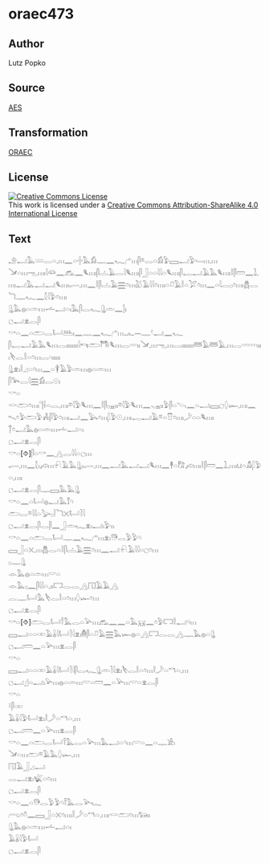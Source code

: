 # oraec473

## Author

Lutz Popko

## Source

[AES](https://github.com/simondschweitzer/aes)

## Transformation

[ORAEC](https://oraec.github.io/)

## License

<a rel="license" href="http://creativecommons.org/licenses/by-sa/4.0/"><img alt="Creative Commons License" style="border-width:0" src="https://i.creativecommons.org/l/by-sa/4.0/88x31.png" /></a><br />This work is licensed under a <a rel="license" href="http://creativecommons.org/licenses/by-sa/4.0/">Creative Commons Attribution-ShareAlike 4.0 International License</a>

## Text

𓄂𓂝𓅓𓄲𓂋𓏏𓈒𓏥𓈖𓏏𓏶𓅓𓀁𓊃𓈖𓆑𓂐𓏥𓋴𓎼𓂋𓏏𓀁𓅱𓈙𓂝𓅱𓄑𓏥𓈒𓏥<br>
𓍁𓏏𓏥𓁸𓈒𓏥𓏤𓇋𓆛𓈖𓃹𓈖𓆰𓏥𓏤𓋴𓐟𓄿𓂋𓇋𓆰𓏥𓏤𓋴𓃀𓏏𓏏𓇋𓇋𓏏𓆰𓏥𓏤𓋴𓉻𓂝𓄿𓅓𓆰𓏥𓏤𓎛𓋴𓏠𓈖𓍖𓈒𓏥𓏤𓂝𓅓𓂝𓂝𓆰𓏥𓏤𓂷𓈒𓏥𓈖𓎛𓋴𓐟𓄿𓈗𓏌𓏥𓅷𓄿𓇋𓇋𓏌𓏥𓏤𓏏𓍔𓄿𓎛𓏏𓅯𓏌𓏥𓈖𓏏𓇋𓂋𓊪𓏌𓏥𓏤𓆣𓂋𓆓𓊃𓆑𓈖𓇜𓇋𓅱𓏌𓏥𓏤<br>
𓊮𓅓𓐍𓏏𓏛𓏥𓌡𓂝𓏏𓏤𓅓𓋴𓂋𓆑𓊮𓏛𓈖𓂭𓏤<br>
𓐎𓂝𓁷𓂋𓋴<br>
𓎡𓏏𓈖𓏏𓂧𓂋𓂡𓅹𓏤𓈖𓊃𓈖𓆑𓂐𓏥𓂜𓋭𓊃𓍢𓂝𓈖𓆑<br>
𓋴𓉻𓂝𓄿𓅓𓆰𓏥𓂋𓏤𓏤𓏤𓏤𓏤𓏤𓏤𓏤𓇋𓄞𓂧𓇭𓆰𓏥𓂋𓎆𓎆𓎆𓏤𓏤𓍁𓈒𓏥𓁸𓈒𓏥𓂋𓏤𓏤𓏤𓏤𓏤𓏤𓏤𓏤𓆷𓄿𓆷𓄿𓈒𓏥𓂋𓎆𓎆𓎆𓎆𓎆𓎆𓏤𓏤𓏤𓏤𓌸𓂋𓎛𓏏𓏌𓏥𓂋𓎆𓏤𓏤𓏤𓏤𓏤𓏤<br>
𓊮𓁷𓏤𓎛𓈎𓏏𓏌𓏥𓈖𓏏𓇉𓄿𓅱𓏛𓏥𓐍𓏏𓏛𓏥<br>
𓋴𓅨𓂋𓇋𓈗𓀁𓂋𓇳𓏤<br>
𓎡𓏏<br>
𓎙𓂧𓏌𓏥𓏤𓊹𓌢𓏏𓂋𓈒𓏥𓏤𓎼𓇋𓅱𓆰𓏥𓈖𓎛𓋴𓊪𓈇𓏤𓏤𓎼𓇋𓅱𓆰𓏥𓈖𓈅𓈇𓏤𓏤𓅱𓋴𓏏𓌪𓈖𓏏𓂝𓈙𓐎𓆭𓆱𓈒𓏥𓏤𓈖𓍇𓏌𓅱𓂧𓅱𓀻𓏤𓋴𓅱𓏌𓏥𓏤𓂝𓈖𓅂𓏌𓏥𓆄𓅱𓇳𓈒𓏥𓏤𓉻𓂝𓄿𓎼𓏏𓎯𓏌𓏥𓏤𓌳𓏏𓏏𓆰𓏥𓏤<br>
𓐩𓏌𓂝𓅓𓐍𓏏𓏛𓏥𓌡𓂝𓏏𓏤<br>
𓐎𓂝𓁷𓂋𓋴<br>
𓎡𓏏[⯑]𓋴𓏏𓎡𓈖𓂻𓂋𓇋𓇋𓏏𓐎𓏥<br>
𓂷𓈒𓏥𓈖𓇜𓏤𓌽𓏥𓍯𓄿𓅓𓊮𓏤𓂷𓈒𓏥𓈖𓂝𓅓𓂝𓂝𓆰𓏥𓈖𓇣𓏏𓀗𓌽𓏥𓏤𓎛𓋴𓏠𓈖𓍖𓈒𓏥𓏤𓂓𓏏𓀋𓆄𓅱𓏏𓈒𓏥𓏤<br>
𓐎𓂝𓁷𓂋𓋴𓊃𓈙𓅓𓅓𓊮<br>
𓎡𓏏𓈖𓏏𓂡𓐍𓂝𓅓𓄈𓄹<br>
𓂧𓂋𓎼𓇋𓇋𓏏𓅬𓊪𓌉𓆓𓏴𓂡𓍘𓇋<br>
𓐎𓂝𓁷𓂋𓋴𓂋𓋴𓈖𓃀𓏛𓆑𓁷𓏤𓂝𓏤𓅱𓏭<br>
𓎡𓏏𓈖𓏏𓂧𓂋𓂡𓊃𓈖𓆑𓂐𓏥𓁷𓏤𓇥𓂋𓅱𓅱𓄹<br>
𓈙𓃀𓏏𓏴𓈒𓏥𓆣𓂋𓏏𓎛𓋴𓐟𓄿𓈗𓏌𓏥𓈖𓂝𓍯𓄿𓇋𓇋𓏏𓐎𓏌𓏥<br>
𓊪𓊃𓊮<br>
𓁹𓅓𓐍𓏏𓏛𓏥𓎟𓏏<br>
𓁹𓅓𓊪𓈖𓋴𓇋𓇋𓏏𓈒𓏤𓏤𓉐𓂋𓂋𓂻𓉔𓄿𓄿𓂻<br>
𓐛𓊃𓂡𓅓𓌸𓂋𓎛𓏏𓏌𓏥𓆭𓆱𓏌𓏥<br>
𓐎𓂝𓁷𓂋𓋴<br>
𓎡𓏏[⯑]𓂧𓂋𓂡𓍋𓅓𓂋𓏏𓅪𓏥𓃹𓈖𓈖𓏏𓅓𓄚𓈖𓏌𓅱𓉐𓎛𓂝𓄹𓏥<br>
𓈙𓂝𓏏𓏏𓏒𓄿𓏇𓇋𓂡𓍘𓇋𓁷𓏤𓄟𓋴𓏏𓍔𓄿𓈗𓅓𓆱𓐍𓏏𓂻𓉐𓂋𓂋𓂻𓊃𓅓𓐍𓏏𓊮<br>
𓐎𓂝𓏠𓈖𓏏𓅪𓏥𓁷𓂋𓋴<br>
𓎡𓏏<br>
𓈙𓂝𓏏𓏏𓏒𓄿𓏇𓇋𓂡𓍘𓇋𓋴𓂋𓆑𓊮𓏛𓍘𓇋𓁷𓏤𓌸𓂋𓎛𓏏𓏌𓏥𓎛𓌳𓏏𓎔𓏏𓈒𓏥<br>
𓐎𓂝𓊨𓏏𓂝𓏤𓅪𓏥𓐍𓏏𓏛𓏥𓎟𓏏𓏠𓈖𓏏𓅪𓏥𓎟𓏏𓁷𓂋𓋴<br>
𓎡𓏏<br>
𓍲𓋴𓏒<br>
𓄿𓏇𓇋𓅱𓂡𓁷𓏤𓎛𓌳𓏏𓎔𓏏𓈒𓏥<br>
𓐎𓂝𓏠𓈖𓏏𓅪𓏥𓁷𓂋𓋴<br>
𓎡𓏏𓈖𓏏𓂧𓂋𓂡𓍋𓅓𓂋𓏏𓅪𓏥𓅓𓂝𓏏𓄹𓏥𓎟𓏏𓈖𓏏𓊃𓀀𓏤<br>
𓍁𓏏𓏥𓂧𓎼𓄿𓅓𓆭𓆱𓈒𓏥<br>
𓉔𓄿𓃀𓈎𓂝<br>
𓂋𓂝𓁷𓏤𓆤𓏏𓏌𓏥<br>
𓐎𓂝𓁷𓂋𓋴<br>
𓎡𓏏𓈖𓏏𓇥𓂋𓅱𓅱𓄹𓍋𓅓𓂋𓅪𓆑<br>
𓂺𓏌𓏊𓈖𓈙𓃀𓏏𓏴𓏌𓏥𓏤𓎛𓌳𓏏𓎔𓏏𓈒𓏥𓏤𓎙𓂧𓏌𓏥𓃒𓏤𓏤<br>
𓊮𓅓𓐍𓏏𓏛𓏥𓌡𓂝𓏏𓏤<br>
𓄿𓏇𓇋𓅱𓂡<br>
𓐎𓂝𓁷𓂋𓋴<br>
